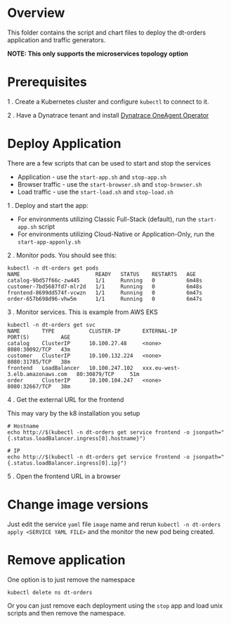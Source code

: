 # Overview 

This folder contains the script and chart files to deploy the dt-orders application and traffic generators.

**NOTE: This only supports the microservices topology option**

# Prerequisites

1 . Create a Kubernetes cluster and configure `kubectl` to connect to it. 

2 . Have a Dynatrace tenant and install [Dynatrace OneAgent Operator](https://www.dynatrace.com/support/help/technology-support/cloud-platforms/kubernetes/deploy-oneagent-k8/)  

# Deploy Application

There are a few scripts that can be used to start and stop the services
* Application - use the `start-app.sh` and `stop-app.sh`
* Browser traffic - use the `start-browser.sh` and `stop-browser.sh`
* Load traffic - use the `start-load.sh` and `stop-load.sh`

1 . Deploy and start the app:
* For environments utilizing Classic Full-Stack (default), run the `start-app.sh` script
* For environments utilizing Cloud-Native or Application-Only, run the `start-app-apponly.sh`


2 . Monitor pods.  You should see this:
```
kubectl -n dt-orders get pods
NAME                        READY   STATUS    RESTARTS   AGE
catalog-9bd57f66c-zw445     1/1     Running   0          6m48s
customer-7bd5687fd7-mlr2d   1/1     Running   0          6m48s
frontend-8699dd574f-vcwzn   1/1     Running   0          6m47s
order-657b698d96-vhw5m      1/1     Running   0          6m47s
```

3 . Monitor services.  This is example from AWS EKS
```
kubectl -n dt-orders get svc
NAME       TYPE           CLUSTER-IP       EXTERNAL-IP                       PORT(S)          AGE
catalog    ClusterIP      10.100.27.48     <none>                            8080:30092/TCP   43m
customer   ClusterIP      10.100.132.224   <none>                            8080:31785/TCP   38m
frontend   LoadBalancer   10.100.247.102   xxx.eu-west-3.elb.amazonaws.com   80:30879/TCP     51m
order      ClusterIP      10.100.104.247   <none>                            8080:32667/TCP   38m
```

4 . Get the external URL for the frontend

This may vary by the k8 installation you setup

```
# Hostname
echo http://$(kubectl -n dt-orders get service frontend -o jsonpath="{.status.loadBalancer.ingress[0].hostname}")

# IP
echo http://$(kubectl -n dt-orders get service frontend -o jsonpath="{.status.loadBalancer.ingress[0].ip}")
```

5 . Open the frontend URL in a browser

# Change image versions

Just edit the service `yaml` file `image` name and rerun `kubectl -n dt-orders apply <SERVICE YAML FILE>` and the monitor the new pod being created.

# Remove application

One option is to just remove the namespace

```
kubectl delete ns dt-orders
```

Or you can just remove each deployment using the `stop` app and load unix scripts and then remove the namespace.
